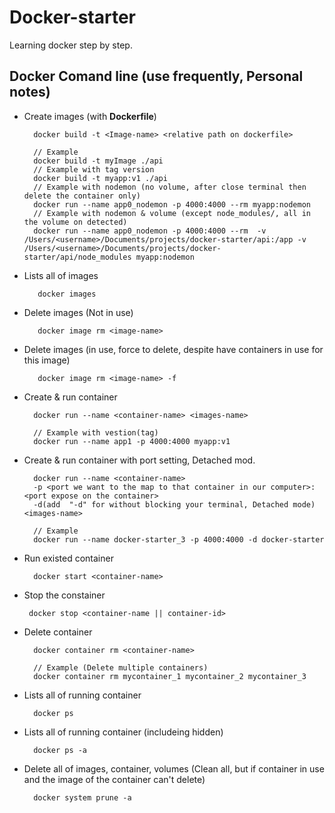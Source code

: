 # Docker-starter

Learning docker step by step.

## Docker Comand line (use frequently, Personal notes)

- Create images (with **Dockerfile**)

        docker build -t <Image-name> <relative path on dockerfile>

        // Example
        docker build -t myImage ./api
        // Example with tag version
        docker build -t myapp:v1 ./api
        // Example with nodemon (no volume, after close terminal then delete the container only)
        docker run --name app0_nodemon -p 4000:4000 --rm myapp:nodemon
        // Example with nodemon & volume (except node_modules/, all in the volume on detected)
        docker run --name app0_nodemon -p 4000:4000 --rm  -v /Users/<username>/Documents/projects/docker-starter/api:/app -v /Users/<username>/Documents/projects/docker-starter/api/node_modules myapp:nodemon

- Lists all of images

         docker images

- Delete images (Not in use)

         docker image rm <image-name>

- Delete images (in use, force to delete, despite have containers in use for this image)

         docker image rm <image-name> -f

- Create & run container

        docker run --name <container-name> <images-name>

        // Example with vestion(tag)
        docker run --name app1 -p 4000:4000 myapp:v1

- Create & run container with port setting, Detached mod.

        docker run --name <container-name>
        -p <port we want to the map to that container in our computer>:<port expose on the container>
        -d(add  "-d" for without blocking your terminal, Detached mode) <images-name>

        // Example
        docker run --name docker-starter_3 -p 4000:4000 -d docker-starter

- Run existed container

        docker start <container-name>

- Stop the constainer

       docker stop <container-name || container-id>

- Delete container

        docker container rm <container-name>

        // Example (Delete multiple containers)
        docker container rm mycontainer_1 mycontainer_2 mycontainer_3

- Lists all of running container

        docker ps

- Lists all of running container (includeing hidden)

        docker ps -a

- Delete all of images, container, volumes (Clean all, but if container in use and the image of the container can't delete)

        docker system prune -a
